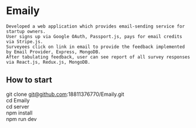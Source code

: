 # Emaily
	Developed a web application which provides email-sending service for startup owners.  
	User signs up via Google OAuth, Passport.js, pays for email credits via Stripe.js.  
	Surveyees click on link in email to provide the feedback implemented by Email Provider, Express, MongoDB.  
	After tabulating feedback, user can see report of all survey responses via React.js, Redux.js, MongoDB.  
## How to start
git clone git@github.com:18811376770/Emaily.git  
cd Emaily   
cd server  
npm install  
npm run dev  

